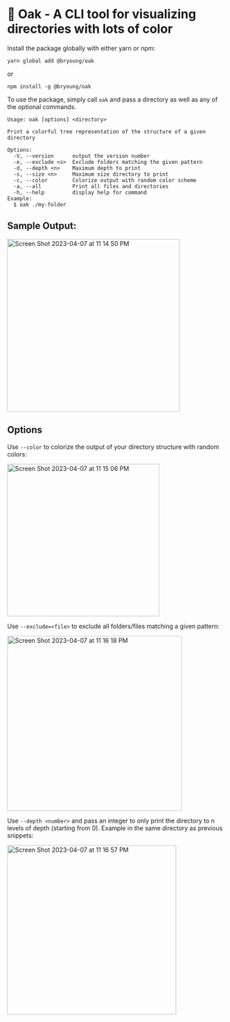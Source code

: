 # 🌳 Oak - A CLI tool for visualizing directories with lots of color

Install the package globally with either yarn or npm:

```
yarn global add @bryoung/oak
```

or

```
npm install -g @bryoung/oak
```

To use the package, simply call `oak` and pass a directory as well as any of the optional commands.

```
Usage: oak [options] <directory>

Print a colorful tree representation of the structure of a given directory

Options:
  -V, --version      output the version number
  -e, --exclude <s>  Exclude folders matching the given pattern
  -d, --depth <n>    Maximum depth to print
  -s, --size <n>     Maximum size directory to print
  -c, --color        Colorize output with random color scheme
  -a, --all          Print all files and directories
  -h, --help         display help for command
Example:
  $ oak ./my-folder
```

## Sample Output:

<img width="398" alt="Screen Shot 2023-04-07 at 11 14 50 PM" src="https://user-images.githubusercontent.com/99948055/230702839-1a61d910-cc38-4a1d-8e4b-f1a26ecf01e8.png">

## Options

Use `--color` to colorize the output of your directory structure with random colors:

<img width="351" alt="Screen Shot 2023-04-07 at 11 15 06 PM" src="https://user-images.githubusercontent.com/99948055/230702851-c7bb8dc9-bc46-48f3-8eef-2cb1b3a04cc4.png">

Use `--exclude=<file>` to exclude all folders/files matching a given pattern:

<img width="403" alt="Screen Shot 2023-04-07 at 11 16 18 PM" src="https://user-images.githubusercontent.com/99948055/230702871-5ca5065e-0483-4dcb-bd59-16d2ba504244.png">

Use `--depth <number>` and pass an integer to only print the directory to n levels of depth (starting from 0). Example in the same directory as previous snippets:

<img width="390" alt="Screen Shot 2023-04-07 at 11 16 57 PM" src="https://user-images.githubusercontent.com/99948055/230703002-9173f1bf-c1e0-411c-b753-f7ddda274af3.png">
